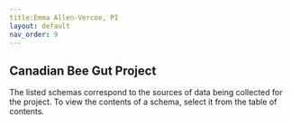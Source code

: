 ```yaml
---
title:Emma Allen-Vercoe, PI
layout: default
nav_order: 9
---
```


## Canadian Bee Gut Project

The listed schemas correspond to the sources of data being collected for the project.  To view the contents of a schema, select it from the table of contents.
